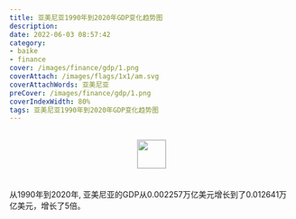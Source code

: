```yaml
---
title: 亚美尼亚1990年到2020年GDP变化趋势图
description: 
date: 2022-06-03 08:57:42
category:
- baike
- finance
cover: /images/finance/gdp/1.png
coverAttach: /images/flags/1x1/am.svg
coverAttachWords: 亚美尼亚
preCover: /images/finance/gdp/1.png
coverIndexWidth: 80%
tags: 亚美尼亚1990年到2020年GDP变化趋势图
---
```




<script src="/assets/js/charts/chart.js"></script>

<div style="text-align: center; margin: 30px 0; ">
    <img src="/images/flags/1x1/am.svg" style="width: 50px; border: 1px solid #cccccc; ">
</div>

<div style="width: 98%; margin: 0 0 35px 0; ">
    <canvas id="myChart"></canvas>
</div>

<div>
<p class="paragraph">从1990年到2020年, 亚美尼亚的GDP从0.002257万亿美元增长到了0.012641万亿美元，增长了5倍。</p>
</div>

<script>

    const dataGdp = {
        labels: [1990, 1991, 1992, 1993, 1994, 1995, 1996, 1997, 1998, 1999, 2000, 2001, 2002, 2003, 2004, 2005, 2006, 2007, 2008, 2009, 2010, 2011, 2012, 2013, 2014, 2015, 2016, 2017, 2018, 2019, 2020],
        datasets: [{
            label: '(万亿美元)  •  即刻编程  •  cn.hongkezhang.com',
            backgroundColor: 'rgb(0 0 128)',
            borderColor: 'rgb(0 0 128)',
            data: [0.002257, 0.002070, 0.001273, 0.001201, 0.001315, 0.001468, 0.001597, 0.001639, 0.001894, 0.001845, 0.001912, 0.002118, 0.002376, 0.002807, 0.003577, 0.004900, 0.006384, 0.009206, 0.011662, 0.008648, 0.009260, 0.010142, 0.010619, 0.011121, 0.011610, 0.010553, 0.010546, 0.011527, 0.012458, 0.013619, 0.012641],
            barPercentage: 0.3
        }]
    };

    const config = {
        type: 'line',
        data: dataGdp,
        options: {
            series: [
                {
                    barWidth: '20%'
                }
            ]
        }
    };

    const myChart = new Chart(
        document.getElementById('myChart'),
        config
    );
</script>
